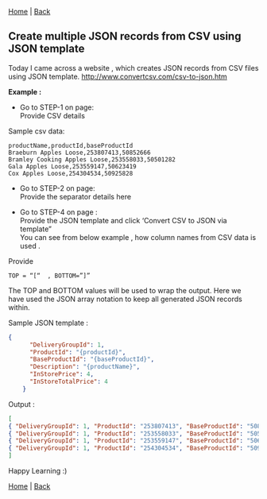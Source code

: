 [Home](https://debbiswal.github.io/Articles/) \| [Back](https://debbiswal.github.io/Articles/#json)  

## Create multiple JSON records from CSV using JSON template  

Today I came across a website , which creates JSON records from CSV files using JSON template.
http://www.convertcsv.com/csv-to-json.htm

**Example :**

* Go to STEP-1  on page:  
Provide CSV details

Sample csv data:  
```CSV
productName,productId,baseProductId
Braeburn Apples Loose,253807413,50852666
Bramley Cooking Apples Loose,253558033,50501282
Gala Apples Loose,253559147,50623419
Cox Apples Loose,254304534,50925828
```  

* Go to STEP-2  on page:  
Provide the separator details here  

* Go to STEP-4 on page :  
Provide the JSON template and click ‘Convert CSV to JSON via template”  
You can see from below example  , how column names from CSV data is used .  

Provide 
``` 
TOP = “[“  , BOTTOM=”]”
```  

The TOP and BOTTOM values will be used to wrap the output. Here we have used the JSON array notation to keep all generated JSON records within.  

Sample JSON template  :  
```JSON
{
      "DeliveryGroupId": 1,
      "ProductId": "{productId}",
      "BaseProductId": "{baseProductId}",
      "Description": "{productName}",
      "InStorePrice": 4,
      "InStoreTotalPrice": 4      
    }
```  

Output :  
```JSON
[
{ "DeliveryGroupId": 1, "ProductId": "253807413", "BaseProductId": "50852666",  "Description": "Braeburn Apples Loose ", "InStorePrice": 4, "InStoreTotalPrice": 4  },
{ "DeliveryGroupId": 1, "ProductId": "253558033", "BaseProductId": "50501282",  "Description": "Bramley Cooking Apples Loose ", "InStorePrice": 4, "InStoreTotalPrice": 4  },
{ "DeliveryGroupId": 1, "ProductId": "253559147", "BaseProductId": "50623419",  "Description": "Gala Apples Loose ", "InStorePrice": 4, "InStoreTotalPrice": 4  },
{ "DeliveryGroupId": 1, "ProductId": "254304534", "BaseProductId": "50925828",  "Description": "Cox Apples Loose ", "InStorePrice": 4, "InStoreTotalPrice": 4  }
]
```  

Happy Learning :)  

[Home](https://debbiswal.github.io/Articles/) \| [Back](https://debbiswal.github.io/Articles/#json)  
